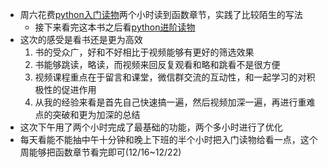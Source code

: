 - 周六花费[python入门读物](https://weread.qq.com/web/reader/64231c0715c01925933a08e)两个小时读到函数章节，实践了比较陌生的写法
  + 接下来看完这本书之后看[python进阶读物](https://weread.qq.com/web/reader/ae231d0715c017e4a1c55fc)
- 这次的感受是看书还是更为高效
  1. 书的受众广，好和不好相比于视频能够有更好的筛选效果
  2. 书能够跳读，略读，而视频来回反复观看和略和跳看不是很方便
  3. 视频课程重点在于留言和课堂，微信群交流的互动性，和一起学习的对积极性的促进作用
  4. 从我的经验来看是首先自己快速搞一遍，然后视频加深一遍，再进行重难点的突破和更为加深的总结
- 这次下午用了两个小时完成了最基础的功能，两个多小时进行了优化
- 每天看能不能抽中午十分钟和晚上下班的半个小时把入门读物给看一点，这个周能够把函数章节看完即可(12/16~12/22)